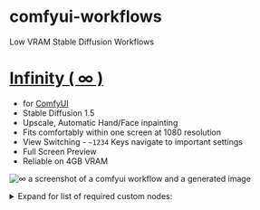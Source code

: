 # comfyui-workflows
Low VRAM Stable Diffusion Workflows

# [Infinity ( ∞ )](https://github.com/exdysa/comfyui-workflows/blob/main/%E2%88%9E.json)
* for [ComfyUI](https://github.com/comfyanonymous/ComfyUI)
* Stable Diffusion 1.5
* Upscale, Automatic Hand/Face inpainting
* Fits comfortably within one screen at 1080 resolution
* View Switching - `~1234` Keys navigate to important settings
* Full Screen Preview
* Reliable on 4GB VRAM

![∞ a screenshot of a comfyui workflow and a generated image](https://github.com/exdysa/comfyui-workflows/assets/91800957/f61b44b1-1c54-4084-97de-e66cd6e94d69)

<details>
  <summary> Expand for list of required custom nodes: </summary>
  
  - [BlenderNeko ADV_CLIP_emb](https://github.com/BlenderNeko/ComfyUI_ADV_CLIP_emb) - weight control for prompts
  - [ ltdrdata Inspire](https://github.com/ltdrdata/ComfyUI-Inspire-Pack) and [Impact](https://github.com/ltdrdata/ComfyUI-Impact-Pack) - detailers, toggles, latent dimensions export, globalsampler, image list
  - [pythongosssss Custom Scripts](https://github.com/pythongosssss/ComfyUI-Custom-Scripts) string arranging
  - [rgthree comfy](https://github.com/rgthree/rgthree-comfy) - bookmarks, ksampler text output, model unloader
  - [crystian Crystools](https://github.com/crystian/ComfyUI-Crystools) - smaller, groupable string primitives
  - [receyuki prompt-reader-node](https://github.com/receyuki/comfyui-prompt-reader-node) - encode metadata into images
</details>
